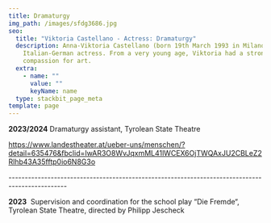 ```yaml
---
title: Dramaturgy
img_path: /images/sfdg3686.jpg
seo:
  title: "Viktoria Castellano - Actress: Dramaturgy"
  description: Anna-Viktoria Castellano (born 19th March 1993 in Milano) is an
    Italian-German actress. From a very young age, Viktoria had a strong
    compassion for art.
  extra:
    - name: ""
      value: ""
      keyName: name
  type: stackbit_page_meta
template: page
---
```

**2023/2024** Dramaturgy assistant, Tyrolean State Theatre

https://www.landestheater.at/ueber-uns/menschen/?detail=635476&fbclid=IwAR3O8WvJqxmML41lWCEX6OjTWQAxJU2CBLeZ2Rlhb43A35fftp0io6N8G3o

\------------------------------------------------------------------------------------------------

**2023**  Supervision and coordination for the school play “Die Fremde“, Tyrolean State Theatre, directed by Philipp Jescheck